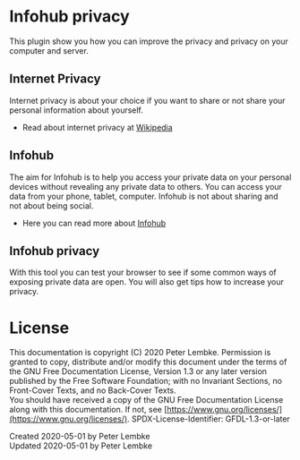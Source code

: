 # Infohub privacy

This plugin show you how you can improve the privacy and privacy on your computer and server.

## Internet Privacy

Internet privacy is about your choice if you want to share or not share your personal information about yourself.

* Read about internet privacy at [Wikipedia](https://en.wikipedia.org/wiki/Information_privacy)

## Infohub

The aim for Infohub is to help you access your private data on your personal devices without revealing any private data
to others. You can access your data from your phone, tablet, computer. Infohub is not about sharing and not about being
social.

* Here you can read more about [Infohub](doc,main)

## Infohub privacy

With this tool you can test your browser to see if some common ways of exposing private data are open. You will
also get tips how to increase your privacy.

# License

This documentation is copyright (C) 2020 Peter Lembke. Permission is granted to copy, distribute and/or modify this
document under the terms of the GNU Free Documentation License, Version 1.3 or any later version published by the Free
Software Foundation; with no Invariant Sections, no Front-Cover Texts, and no Back-Cover Texts.  
You should have received a copy of the GNU Free Documentation License along with this documentation. If not,
see [https://www.gnu.org/licenses/](https://www.gnu.org/licenses/). SPDX-License-Identifier: GFDL-1.3-or-later

Created 2020-05-01 by Peter Lembke  
Updated 2020-05-01 by Peter Lembke
